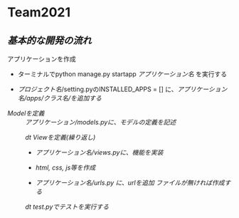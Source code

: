 # **Team2021**



## *基本的な開発の流れ*


<dt> アプリケーションを作成

  - ターミナルでpython manage.py startapp <em>アプリケーション名</em> を実行する
  
  - <em>プロジェクト名</em>/setting.pyのINSTALLED_APPS = [] に、<em>アプリケーション名/apps/クラス名/を追加する

<dt> Modelを定義

<dd> <em>アプリケーション</em>/models.pyに、モデルの定義を記述

dt <em>Viewを定義(繰り返し)</em>

  - <em>アプリケーション名</em>/views.pyに、機能を実装
  
  - html, css, js等を作成
  
  - <em>アプリケーション名</em>/urls.py に、urlを追加 ファイルが無ければ作成する

dt test.pyでテストを実行する
